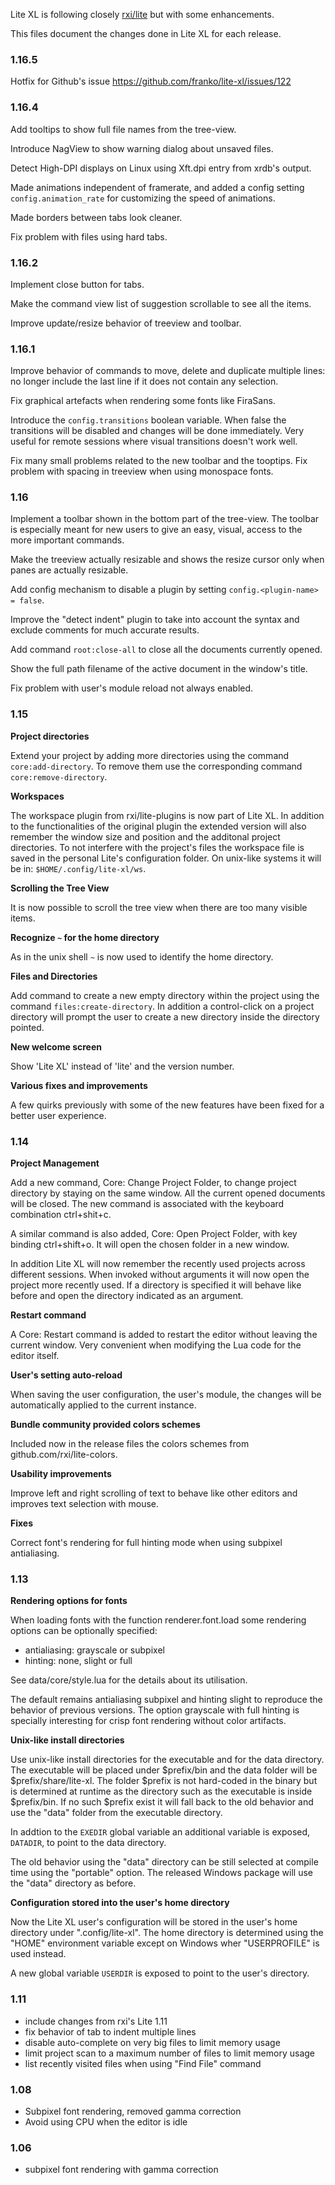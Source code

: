 Lite XL is following closely [rxi/lite](https://github.com/rxi/lite) but with some enhancements.

This files document the changes done in Lite XL for each release.

### 1.16.5

Hotfix for Github's issue https://github.com/franko/lite-xl/issues/122

### 1.16.4

Add tooltips to show full file names from the tree-view.

Introduce NagView to show warning dialog about unsaved files.

Detect High-DPI displays on Linux using Xft.dpi entry from xrdb's output.

Made animations independent of framerate, and added a config setting
`config.animation_rate` for customizing the speed of animations.

Made borders between tabs look cleaner.

Fix problem with files using hard tabs.

### 1.16.2

Implement close button for tabs.

Make the command view list of suggestion scrollable to see all the items.

Improve update/resize behavior of treeview and toolbar.

### 1.16.1

Improve behavior of commands to move, delete and duplicate multiple lines:
no longer include the last line if it does not contain any selection.

Fix graphical artefacts when rendering some fonts like FiraSans.

Introduce the `config.transitions` boolean variable.
When false the transitions will be disabled and changes will be done immediately.
Very useful for remote sessions where visual transitions doesn't work well.

Fix many small problems related to the new toolbar and the tooptips.
Fix problem with spacing in treeview when using monospace fonts.

### 1.16

Implement a toolbar shown in the bottom part of the tree-view.
The toolbar is especially meant for new users to give an easy, visual, access
to the more important commands.

Make the treeview actually resizable and shows the resize cursor only when panes
are actually resizable.

Add config mechanism to disable a plugin by setting
`config.<plugin-name> = false`.

Improve the "detect indent" plugin to take into account the syntax and exclude comments
for much accurate results.

Add command `root:close-all` to close all the documents currently opened.

Show the full path filename of the active document in the window's title.

Fix problem with user's module reload not always enabled.

### 1.15

**Project directories**

Extend your project by adding more directories using the command `core:add-directory`.
To remove them use the corresponding command `core:remove-directory`.

**Workspaces**

The workspace plugin from rxi/lite-plugins is now part of Lite XL.
In addition to the functionalities of the original plugin the extended version will
also remember the window size and position and the additonal project directories.
To not interfere with the project's files the workspace file is saved in the personal
Lite's configuration folder.
On unix-like systems it will be in: `$HOME/.config/lite-xl/ws`.

**Scrolling the Tree View**

It is now possible to scroll the tree view when there are too many visible items.

**Recognize `~` for the home directory**

As in the unix shell `~` is now used to identify the home directory.

**Files and Directories**

Add command to create a new empty directory within the project using the command
`files:create-directory`.
In addition a control-click on a project directory will prompt the user to create
a new directory inside the directory pointed.

**New welcome screen**

Show 'Lite XL' instead of 'lite' and the version number.

**Various fixes and improvements**

A few quirks previously with some of the new features have been fixed for a better user experience.

### 1.14

**Project Management**

Add a new command, Core: Change Project Folder, to change project directory by staying on the same window.
All the current opened documents will be closed.
The new command is associated with the keyboard combination ctrl+shit+c.

A similar command is also added, Core: Open Project Folder, with key binding ctrl+shift+o.
It will open the chosen folder in a new window.

In addition Lite XL will now remember the recently used projects across different sessions.
When invoked without arguments it will now open the project more recently used.
If a directory is specified it will behave like before and open the directory indicated as an argument.

**Restart command**

A Core: Restart command is added to restart the editor without leaving the current window.
Very convenient when modifying the Lua code for the editor itself.

**User's setting auto-reload**

When saving the user configuration, the user's module, the changes will be automatically applied to the
current instance.

**Bundle community provided colors schemes**

Included now in the release files the colors schemes from github.com/rxi/lite-colors.

**Usability improvements**

Improve left and right scrolling of text to behave like other editors and improves text selection with mouse.

**Fixes**

Correct font's rendering for full hinting mode when using subpixel antialiasing.

### 1.13

**Rendering options for fonts**

When loading fonts with the function renderer.font.load some rendering options can
be optionally specified:

- antialiasing: grayscale or subpixel
- hinting: none, slight or full

See data/core/style.lua for the details about its utilisation.

The default remains antialiasing subpixel and hinting slight to reproduce the
behavior of previous versions.
The option grayscale with full hinting is specially interesting for crisp font rendering
without color artifacts.

**Unix-like install directories**

Use unix-like install directories for the executable and for the data directory.
The executable will be placed under $prefix/bin and the data folder will be
$prefix/share/lite-xl.
The folder $prefix is not hard-coded in the binary but is determined at runtime
as the directory such as the executable is inside $prefix/bin.
If no such $prefix exist it will fall back to the old behavior and use the "data"
folder from the executable directory.

In addtion to the `EXEDIR` global variable an additional variable is exposed, `DATADIR`,
to point to the data directory.

The old behavior using the "data" directory can be still selected at compile time
using the "portable" option. The released Windows package will use the "data"
directory as before.

**Configuration stored into the user's home directory**

Now the Lite XL user's configuration will be stored in the user's home directory under
".config/lite-xl".
The home directory is determined using the "HOME" environment variable except on Windows
wher "USERPROFILE" is used instead.

A new global variable `USERDIR` is exposed to point to the user's directory.

### 1.11

- include changes from rxi's Lite 1.11
- fix behavior of tab to indent multiple lines
- disable auto-complete on very big files to limit memory usage
- limit project scan to a maximum number of files to limit memory usage
- list recently visited files when using "Find File" command

### 1.08

- Subpixel font rendering, removed gamma correction
- Avoid using CPU when the editor is idle

### 1.06

- subpixel font rendering with gamma correction
